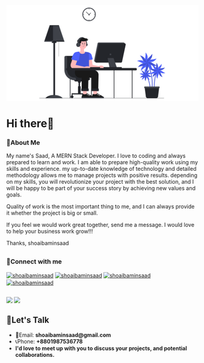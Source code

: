 ![GitHub Logo](/github-01.png)
# Hi there👋

### 📖About Me

My name's Saad, A MERN Stack Developer. I love to coding and always prepared to learn and work. I am able to prepare high-quality work using my skills and experience. my up-to-date knowledge of technology and detailed methodology allows me to manage projects with positive results. depending on my skills, you will revolutionize your project with the best solution, and I will be happy to be part of your success story by achieving new values and goals.

Quality of work is the most important thing to me, and I can always provide it whether the project is big or small.

If you feel we would work great together, send me a message. I would love to help your business work grow!!!

Thanks,
shoaibaminsaad


##

### 🔗Connect with me
<a href="https://twitter.com/shoaibaminsaad" target="blank"><img align="center" src="https://raw.githubusercontent.com/rahuldkjain/github-profile-readme-generator/master/src/images/icons/Social/twitter.svg" alt="shoaibaminsaad" height="30" width="40" /></a>
<a href="https://linkedin.com/in/shoaibaminsaad" target="blank"><img align="center" src="https://raw.githubusercontent.com/rahuldkjain/github-profile-readme-generator/master/src/images/icons/Social/linked-in-alt.svg" alt="shoaibaminsaad" height="30" width="40" /></a>
<a href="https://fb.com/shoaibaminsaad" target="blank"><img align="center" src="https://raw.githubusercontent.com/rahuldkjain/github-profile-readme-generator/master/src/images/icons/Social/facebook.svg" alt="shoaibaminsaad" height="30" width="40" /></a>
<a href="https://instagram.com/shoaibaminsaad" target="blank"><img align="center" src="https://raw.githubusercontent.com/rahuldkjain/github-profile-readme-generator/master/src/images/icons/Social/instagram.svg" alt="shoaibaminsaad" height="30" width="40" /></a>
</p>

##

<img src="https://github-readme-stats.vercel.app/api?username=shoaibaminsaad&&show_icons=true&title_color=ffffff&icon_color=4D61FC&text_color=ffffff&bg_color=0D1117">

<img src="https://github-readme-stats.vercel.app/api/top-langs/?username=shoaibaminsaad&card_width=500&&show_icons=true&title_color=ffffff&icon_color=bb2acf&text_color=ffffff&bg_color=0D1117">


## 💬Let's Talk

- 📧Email: __shoaibaminsaad@gmail.com__
- 📞Phone: __+8801987536778__
- __I'd love to meet up with you to discuss your projects, and potential collaborations.__

